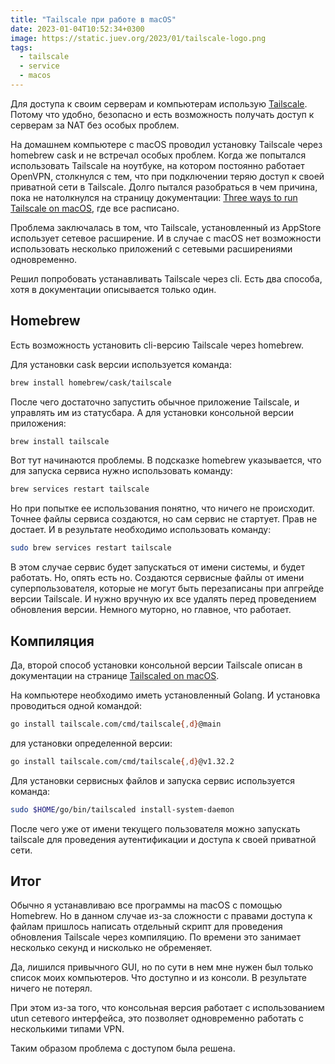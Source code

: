 ```yaml
---
title: "Tailscale при работе в macOS"
date: 2023-01-04T10:52:34+0300
image: https://static.juev.org/2023/01/tailscale-logo.png
tags: 
  - tailscale
  - service
  - macos
---
```


Для доступа к своим серверам и компьютерам использую [Tailscale](https://tailscale.com/).
Потому что удобно, безопасно и есть возможность получать доступ к серверам за
NAT без особых проблем.

На домашнем компьютере с macOS проводил установку Tailscale через homebrew cask
и не встречал особых проблем. Когда же попытался использовать Tailscale на
ноутбуке, на котором постоянно работает OpenVPN, столкнулся с тем, что при
подключении теряю доступ к своей приватной сети в Tailscale. Долго пытался
разобраться в чем причина, пока не натолкнулся на страницу документации:
[Three ways to run Tailscale on macOS](https://tailscale.com/kb/1065/macos-variants/),
где все расписано.

Проблема заключалась в том, что Tailscale, установленный из AppStore использует
сетевое расширение. И в случае с macOS нет возможности использовать несколько
приложений с сетевыми расширениями одновременно.

Решил попробовать устанавливать Tailscale через cli. Есть два способа, хотя в
документации описывается только один.

## Homebrew

Есть возможность установить cli-версию Tailscale через homebrew.

Для установки cask версии используется команда:

```sh
brew install homebrew/cask/tailscale
```

После чего достаточно запустить обычное приложение Tailscale, и управлять им из
статусбара. А для установки консольной версии приложения:

```sh
brew install tailscale
```

Вот тут начинаются проблемы. В подсказке homebrew указывается, что для запуска
сервиса нужно использовать команду:

```sh
brew services restart tailscale
```

Но при попытке ее использования понятно, что ничего не происходит. Точнее файлы
сервиса создаются, но сам сервис не стартует. Прав не достает. И в результате
необходимо использовать команду:

```sh
sudo brew services restart tailscale
```

В этом случае сервис будет запускаться от имени системы, и будет работать. Но,
опять есть но. Создаются сервисные файлы от имени суперпользователя, которые не
могут быть перезаписаны при апгрейде версии Tailscale. И нужно вручную  их все
удалять перед проведением обновления версии. Немного муторно, но главное, что
работает.

## Компиляция

Да, второй способ установки консольной версии Tailscale описан в документации
на странице [Tailscaled on macOS](https://github.com/tailscale/tailscale/wiki/Tailscaled-on-macOS).

На компьютере необходимо иметь установленный Golang. И установка проводиться
одной командой:

```sh
go install tailscale.com/cmd/tailscale{,d}@main
```

для установки определенной версии:

```sh
go install tailscale.com/cmd/tailscale{,d}@v1.32.2
```

Для установки сервисных файлов и запуска сервис используется команда:

```sh
sudo $HOME/go/bin/tailscaled install-system-daemon
```

После чего уже от имени текущего пользователя можно запускать tailscale для
проведения аутентификации и доступа к своей приватной сети.

## Итог

Обычно я устанавливаю все программы на macOS с помощью Homebrew. Но в данном
случае из-за сложности с правами доступа к файлам пришлось написать отдельный
скрипт для проведения обновления Tailscale через компиляцию. По времени это
занимает несколько секунд и нисколько не обременяет.

Да, лишился привычного GUI, но по сути в нем мне нужен был только список моих
компьютеров. Что доступно и из консоли. В результате ничего не потерял.

При этом из-за того, что консольная версия работает с использованием utun
сетевого интерфейса, это позволяет одновременно работать с несколькими типами
VPN.

Таким образом проблема с доступом была решена.

